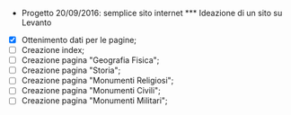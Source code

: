 * Progetto 20/09/2016: semplice sito internet
*** Ideazione di un sito su Levanto

- [x] Ottenimento dati per le pagine;
- [ ] Creazione index;
- [ ] Creazione pagina "Geografia Fisica";
- [ ] Creazione pagina "Storia";
- [ ] Creazione pagina "Monumenti Religiosi";
- [ ] Creazione pagina "Monumenti Civili";
- [ ] Creazione pagina "Monumenti Militari";
